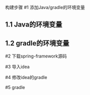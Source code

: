 构建步骤
#1 添加Java/gradle的环境变量
## 1.1 Java的环境变量
## 1.2 gradle的环境变量

#2 下载spring-framework源码

#3 导入idea

#4 修改idea的gradle

#5 gradle
